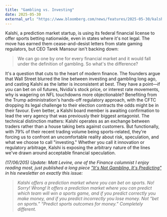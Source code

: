 ```yaml
---
title: "Gambling vs. Investing"
date: 2025-05-30
external_url: "https://www.bloomberg.com/news/features/2025-05-30/kalshi-pushes-sports-betting-as-trump-deregulation-boosts-prediction-market"
---
```


Kalshi, a prediction market startup, is using its federal financial license to offer sports betting nationwide, even in states where it's not legal. The move has earned them cease-and-desist letters from state gaming regulators, but CEO Tarek Mansour isn't backing down:

> We can go one by one for every financial market and it would fall under the definition of gambling. So what's the difference?

It's a question that cuts to the heart of modern finance. The founders argue that Wall Street blurred the line between investing and gambling long ago, and casting Kalshi as the latter is inconsistent at best. They have a point—if you can bet on oil futures, Nvidia's stock price, or interest rate movements, why is wagering on NFL touchdowns more objectionable?
Benefiting from the Trump administration's hands-off regulatory approach, with the CFTC dropping its legal challenge to their election contracts the odds might be in their favour. Even better, a Kalshi board member is awaiting confirmation to lead the very agency that was previously their biggest antagonist.
The technical distinction matters: Kalshi operates as an exchange between traders rather than a house taking bets against customers. But functionally, with 79% of their recent trading volume being sports-related, they're forcing us to confront an uncomfortable reality about risk, speculation, and what we choose to call "investing."
Whether you call it innovation or regulatory arbitrage, Kalshi is exposing the arbitrary nature of the lines we've drawn around acceptable financial speculation.

_(17/06/205) Update: Matt Levine, one of the Finance columnist I enjoy reading most, just published a long piece ["It's Not Gambling, It's Predicting"](https://www.bloomberg.com/opinion/newsletters/2025-06-17/it-s-not-gambling-it-s-predicting) in his newsletter on exactly this issue:_

>_Kalshi offers a prediction market where you can bet on sports. No! Sorry! Wrong! It offers a prediction market where you can predict which team will win a sports game, and if you predict correctly you make money, and if you predict incorrectly you lose money. Not “bet on sports.” “Predict sports outcomes for money.” Completely different._